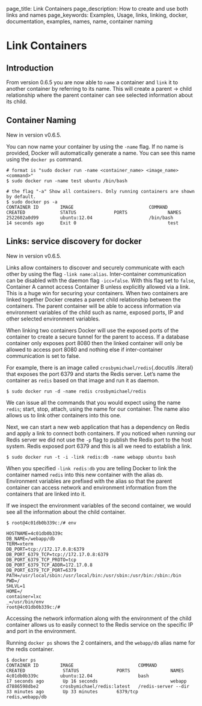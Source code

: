 page_title: Link Containers
page_description: How to create and use both links and names
page_keywords: Examples, Usage, links, linking, docker, documentation, examples, names, name, container naming

# Link Containers

## Introduction

From version 0.6.5 you are now able to `name` a
container and `link` it to another container by
referring to its name. This will create a parent -\> child relationship
where the parent container can see selected information about its child.

## Container Naming

New in version v0.6.5.

You can now name your container by using the `-name`
flag. If no name is provided, Docker will automatically generate a name.
You can see this name using the `docker ps` command.

    # format is "sudo docker run -name <container_name> <image_name> <command>"
    $ sudo docker run -name test ubuntu /bin/bash

    # the flag "-a" Show all containers. Only running containers are shown by default.
    $ sudo docker ps -a
    CONTAINER ID        IMAGE                            COMMAND             CREATED             STATUS              PORTS               NAMES
    2522602a0d99        ubuntu:12.04                     /bin/bash           14 seconds ago      Exit 0                                  test

## Links: service discovery for docker

New in version v0.6.5.

Links allow containers to discover and securely communicate with each
other by using the flag `-link name:alias`.
Inter-container communication can be disabled with the daemon flag
`-icc=false`. With this flag set to
`false`, Container A cannot access Container B
unless explicitly allowed via a link. This is a huge win for securing
your containers. When two containers are linked together Docker creates
a parent child relationship between the containers. The parent container
will be able to access information via environment variables of the
child such as name, exposed ports, IP and other selected environment
variables.

When linking two containers Docker will use the exposed ports of the
container to create a secure tunnel for the parent to access. If a
database container only exposes port 8080 then the linked container will
only be allowed to access port 8080 and nothing else if inter-container
communication is set to false.

For example, there is an image called `crosbymichael/redis`{.docutils
.literal} that exposes the port 6379 and starts the Redis server. Let’s
name the container as `redis` based on that image
and run it as daemon.

    $ sudo docker run -d -name redis crosbymichael/redis

We can issue all the commands that you would expect using the name
`redis`; start, stop, attach, using the name for our
container. The name also allows us to link other containers into this
one.

Next, we can start a new web application that has a dependency on Redis
and apply a link to connect both containers. If you noticed when running
our Redis server we did not use the `-p` flag to
publish the Redis port to the host system. Redis exposed port 6379 and
this is all we need to establish a link.

    $ sudo docker run -t -i -link redis:db -name webapp ubuntu bash

When you specified `-link redis:db` you are telling
Docker to link the container named `redis` into this
new container with the alias `db`. Environment
variables are prefixed with the alias so that the parent container can
access network and environment information from the containers that are
linked into it.

If we inspect the environment variables of the second container, we
would see all the information about the child container.

    $ root@4c01db0b339c:/# env

    HOSTNAME=4c01db0b339c
    DB_NAME=/webapp/db
    TERM=xterm
    DB_PORT=tcp://172.17.0.8:6379
    DB_PORT_6379_TCP=tcp://172.17.0.8:6379
    DB_PORT_6379_TCP_PROTO=tcp
    DB_PORT_6379_TCP_ADDR=172.17.0.8
    DB_PORT_6379_TCP_PORT=6379
    PATH=/usr/local/sbin:/usr/local/bin:/usr/sbin:/usr/bin:/sbin:/bin
    PWD=/
    SHLVL=1
    HOME=/
    container=lxc
    _=/usr/bin/env
    root@4c01db0b339c:/#

Accessing the network information along with the environment of the
child container allows us to easily connect to the Redis service on the
specific IP and port in the environment.

Running `docker ps` shows the 2 containers, and the
`webapp/db` alias name for the redis container.

    $ docker ps
    CONTAINER ID        IMAGE                        COMMAND                CREATED              STATUS              PORTS               NAMES
    4c01db0b339c        ubuntu:12.04                 bash                   17 seconds ago       Up 16 seconds                           webapp
    d7886598dbe2        crosbymichael/redis:latest   /redis-server --dir    33 minutes ago       Up 33 minutes       6379/tcp            redis,webapp/db
